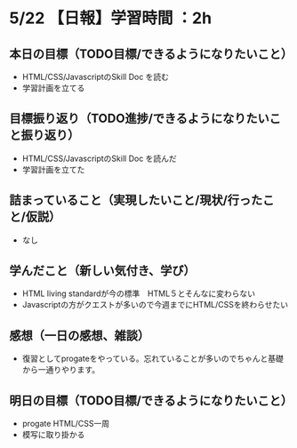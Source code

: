 # 5/22 【日報】学習時間 ：2h
## 本日の目標（TODO目標/できるようになりたいこと）
- HTML/CSS/JavascriptのSkill Doc を読む
- 学習計画を立てる
## 目標振り返り（TODO進捗/できるようになりたいこと振り返り）
- HTML/CSS/JavascriptのSkill Doc を読んだ
- 学習計画を立てた
## 詰まっていること（実現したいこと/現状/行ったこと/仮説）
- なし
## 学んだこと（新しい気付き、学び）
- HTML living standardが今の標準　HTML５とそんなに変わらない
- Javascriptの方がクエストが多いので今週までにHTML/CSSを終わらせたい
## 感想（一日の感想、雑談）
- 復習としてprogateをやっている。忘れていることが多いのでちゃんと基礎から一通りやります。
## 明日の目標（TODO目標/できるようになりたいこと）
- progate HTML/CSS一周
- 模写に取り掛かる
